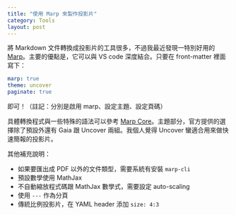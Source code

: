 ```yaml
---
title: "使用 Marp 來製作投影片"
category: Tools
layout: post
---
```


將 Markdown 文件轉換成投影片的工具很多，不過我最近發現一特別好用的 [Marp](http://marp.app)。主要的優點是，它可以與 VS code 深度結合。只要在 front-matter 裡面寫下：

```yaml
marp: true
theme: uncover
paginate: true
```

即可！（註記：分別是啟用 marp、設定主題、設定頁碼）

具體轉換程式與一些特殊的語法可以參考 [Marp Core](https://github.com/marp-team/marp-core)。主題部分，官方提供的選擇除了預設外還有 Gaia 跟 Uncover 兩組。我個人覺得 Uncover 蠻適合用來做快速簡報的投影片。

其他補充說明：

- 如果要匯出成 PDF 以外的文件類型，需要系統有安裝 `marp-cli`
- 預設數學使用 MathJax
- 不自動縮放程式碼跟 MathJax 數學式，需要設定 auto-scaling
- 使用 `---` 作為分頁
- 傳統比例投影片，在 YAML header 添加 `size: 4:3`
